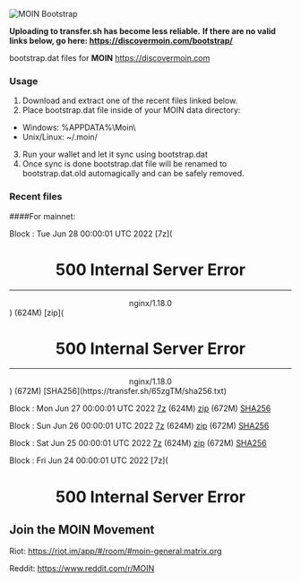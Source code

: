 ![MOIN Bootstrap](https://i.imgur.com/KjM1jMp.jpg)

**Uploading to transfer.sh has become less reliable.**
**If there are no valid links below, go here: https://discovermoin.com/bootstrap/**

bootstrap.dat files for **MOIN** https://discovermoin.com

### Usage

1. Download and extract one of the recent files linked below.
2. Place bootstrap.dat file inside of your MOIN data directory:
 - Windows: %APPDATA%\Moin\
 - Unix/Linux: ~/.moin/
3. Run your wallet and let it sync using bootstrap.dat
4. Once sync is done bootstrap.dat file will be renamed to bootstrap.dat.old automagically and can be safely removed.


### Recent files

####For mainnet:

Block : Tue Jun 28 00:00:01 UTC 2022 [7z](<html>
<head><title>500 Internal Server Error</title></head>
<body>
<center><h1>500 Internal Server Error</h1></center>
<hr><center>nginx/1.18.0</center>
</body>
</html>) (624M) [zip](<html>
<head><title>500 Internal Server Error</title></head>
<body>
<center><h1>500 Internal Server Error</h1></center>
<hr><center>nginx/1.18.0</center>
</body>
</html>) (672M) [SHA256](https://transfer.sh/65zgTM/sha256.txt)

Block : Mon Jun 27 00:00:01 UTC 2022 [7z](https://transfer.sh/CO9n9W/bootstrap.dat.20220627.7z) (624M) [zip](https://transfer.sh/lS74Mc/bootstrap.dat.20220627.zip) (672M) [SHA256](https://transfer.sh/kUhOKp/sha256.txt)

Block : Sun Jun 26 00:00:01 UTC 2022 [7z](https://transfer.sh/xzvcjF/bootstrap.dat.20220626.7z) (624M) [zip](https://transfer.sh/3pwuVz/bootstrap.dat.20220626.zip) (672M) [SHA256](https://transfer.sh/A6jV9d/sha256.txt)

Block : Sat Jun 25 00:00:01 UTC 2022 [7z](https://transfer.sh/hQ47Rb/bootstrap.dat.20220625.7z) (624M) [zip](https://transfer.sh/lb1ENW/bootstrap.dat.20220625.zip) (672M) [SHA256](https://transfer.sh/RAN62Q/sha256.txt)

Block : Fri Jun 24 00:00:01 UTC 2022 [7z](<html>
<head><title>500 Internal Server Error</title></head>
<body>
<center><h1>500 Internal Server Error</h1></center>

## Join the MOIN Movement

Riot: https://riot.im/app/#/room/#moin-general:matrix.org

Reddit: https://www.reddit.com/r/MOIN
